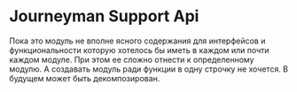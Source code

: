 Journeyman Support Api
============================================================

Пока это модуль не вполне ясного содержания для интерфейсов и функциональности которую хотелось бы
иметь в каждом или почти каждом модуле. При этом ее сложно отнести к определенному модулю.
А создавать модуль ради функции в одну строчку не хочется. В будущем может быть декомпозирован.